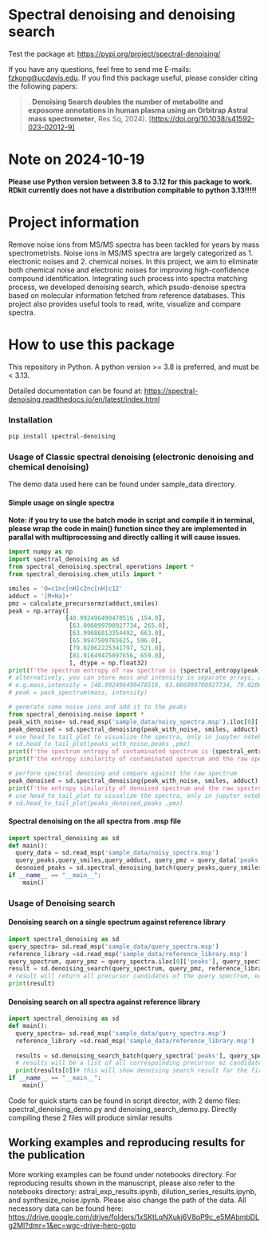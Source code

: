 # Spectral denoising and denoising search

Test the package at: https://pypi.org/project/spectral-denoising/


If you have any questions, feel free to send me E-mails: fzkong@ucdavis.edu. If you find this package useful, please consider citing the following papers:

> . **Denoising Search doubles the number of metabolite and exposome annotations in human plasma using an Orbitrap Astral mass spectrometer**, Res Sq, 2024). [https://doi.org/10.1038/s41592-023-02012-9]

# Note on 2024-10-19

**Please use Python version between 3.8 to 3.12 for this package to work. RDkit currently does not have a distribution compitable to python 3.13!!!!!**

# Project information

Remove noise ions from MS/MS spectra has been tackled for years by mass spectrometrists. Noise ions in MS/MS spectra are largely categorized as 1. electronic noises and 2. chemical noises. 
In this project, we aim to eliminate both chemical noise and electronic noises for improving high-confidence compound identification. 
Integrating such process into spectra matching process, we developed denoising search, which psudo-denoise spectra based on molecular information fetched from reference databases.
This project also provides useful tools to read, write, visualize and compare spectra.

# How to use this package

This repository in Python. A python version >= 3.8 is preferred, and must be < 3.13.

Detailed documentation can be found at: https://spectral-denoising.readthedocs.io/en/latest/index.html

### Installation

```bash
pip install spectral-denoising
```

### Usage of Classic spectral denoising (electronic denoising and chemical denoising)
The demo data used here can be found under sample_data directory.
#### Simple usage on single spectra
**Note: if you try to use the batch mode in script and compile it in terminal, please wrap the code in main() function since they are implemented in parallal with multiprocessing and directly calling it will cause issues.**
```python
import numpy as np
import spectral_denoising as sd
from spectral_denoising.spectral_operations import *
from spectral_denoising.chem_utils import *

smiles = 'O=c1nc[nH]c2nc[nH]c12'
adduct = '[M+Na]+'
pmz = calculate_precursormz(adduct,smiles)
peak = np.array([
                [48.992496490478516 ,154.0],
                 [63.006099700927734, 265.0],
                 [63.99686813354492, 663.0],
                 [65.9947509765625, 596.0],
                 [79.02062225341797, 521.0],
                 [81.01649475097656, 659.0],
                 ], dtype = np.float32)
print(f'the spectrum entropy of raw spectrum is {spectral_entropy(peak):.2f}, the normalized entropy of raw spectrum is {normalized_entropy(peak):.2f}')
# alternatively, you can store mass and intensity in separate arrays, and use pack_spectrum(mass, intensity) to get the peaks array
# e.g.mass,intensity = [48.992496490478516, 63.006099700927734, 79.02062225341797], [154.0, 265.0, 521.0]
# peak = pack_spectrum(mass, intensity)

# generate some noise ions and add it to the peaks
from spectral_denoising.noise import *
peak_with_noise= sd.read_msp('sample_data/noisy_spectra.msp').iloc[0]['peaks']
peak_denoised = sd.spectral_denoising(peak_with_noise, smiles, adduct)
# use head_to_tail_plot to visualize the spectra, only in jupyter notebook
# sd.head_to_tail_plot(peaks_with_noise,peaks ,pmz)
print(f'the spectrum entropy of contaminated spectrum is {spectral_entropy(peak_with_noise):.2f}, the normalized entropy of contaminated spectrum is {normalized_entropy(peak_with_noise):.2f}')
print(f'the entropy similarity of contaminated spectrum and the raw spectrum is {entropy_similairty(peak_with_noise,peak,  pmz = pmz):.2f}')

# perform spectral denosing and compare against the raw spectrum
peak_denoised = sd.spectral_denoising(peak_with_noise, smiles, adduct)
print(f'the entropy similarity of denoised spectrum and the raw spectrum is {entropy_similairty(peak_denoised, peak, pmz = pmz):.2f}')
# use head_to_tail_plot to visualize the spectra, only in jupyter notebook
# sd.head_to_tail_plot(peaks_denoised,peaks ,pmz)
```
#### Spectral denoising on the all spectra from .msp file
```python
import spectral_denoising as sd
def main():
  query_data = sd.read_msp('sample_data/noisy_spectra.msp')
  query_peaks,query_smiles,query_adduct, query_pmz = query_data['peaks'],query_data['smiles'],query_data['adduct'], query_data['precursor_mz'] 
  desnoied_peaks = sd.spectral_denoising_batch(query_peaks,query_smiles,query_adduct) # this will return all denoised spectra in a list
if __name__ == "__main__":
    main()
```

### Usage of Denoising search
#### Denoising search on a single spectrum against reference library
```python
import spectral_denoising as sd
query_spectra= sd.read_msp('sample_data/query_spectra.msp')
reference_library =sd.read_msp('sample_data/reference_library.msp')
query_spectrum, query_pmz = query_spectra.iloc[0]['peaks'], query_spectra.iloc[0]['precursor_mz'] # just the first spectrum
result = sd.denoising_search(query_spectrum, query_pmz, reference_library)
# result will return all precursor candidates of the query spectrum, each with entropy similarities of both raw and denoised spectra
print(result)
```

#### Denoising search on all spectra against reference library
```python
import spectral_denoising as sd
def main():
  query_spectra= sd.read_msp('sample_data/query_spectra.msp')
  reference_library =sd.read_msp('sample_data/reference_library.msp')
  
  results = sd.denoising_search_batch(query_spectra['peaks'], query_spectra['precursor_mz'], reference_library) 
  # results will be a list of all correspoinding precursor mz candidates, each one with entropy similarities of both raw and denoised spectra (using reference spectra melecular information)
  print(results[0])# this will show denoising search result for the first spectra in msp file
if __name__ == "__main__":
    main()
```
Code for quick starts can be found in script director, with 2 demo files: spectral_denoising_demo.py and denoising_search_demo.py. Directly compiling these 2 files will produce similar results
## Working examples and reproducing results for the publication
More working examples can be found under notebooks directory.
For reproducing results shown in the manuscript, please also refer to the notebooks directory: astral_exp_results.ipynb, dilution_series_results.ipynb, 
and synthesize_noise.ipynb.
Please also change the path of the data.
All necessory data can be found here: https://drive.google.com/drive/folders/1xSKtLqNXukj6V8qP9c_e5MAbmbDLg2Ml?dmr=1&ec=wgc-drive-hero-goto


